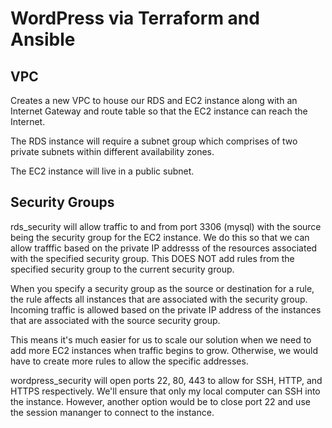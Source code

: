 # WordPress via Terraform and Ansible

## VPC

Creates a new VPC to house our RDS and EC2 instance along with an Internet Gateway and route table so that the EC2 instance can reach the Internet. 

The RDS instance will require a subnet group which comprises of two private subnets within different availability zones. 

The EC2 instance will live in a public subnet.

## Security Groups
rds_security will allow traffic to and from port 3306 (mysql) with the source being the security group for the EC2 instance. We do this so that we can allow trafffic based on the private IP addresss of the resources
associated with the specified security group. This DOES NOT add rules
from the specified security group to the current security group. 

When you specify a security group as the source or destination
for a rule, the rule affects all instances that are associated with
the security group. Incoming traffic is allowed based on the private
IP address of the instances that are associated with the source
security group.

This means it's much easier for us to scale our solution when we need to add more EC2 instances when traffic begins to grow. Otherwise, we would have to create more rules to allow the specific addresses. 

wordpress_security will open ports 22, 80, 443 to allow for SSH, HTTP, and HTTPS respectively. We'll ensure that only my local computer can SSH into the instance. However, another option would be to close port 22 and use the session mananger to connect to the instance. 